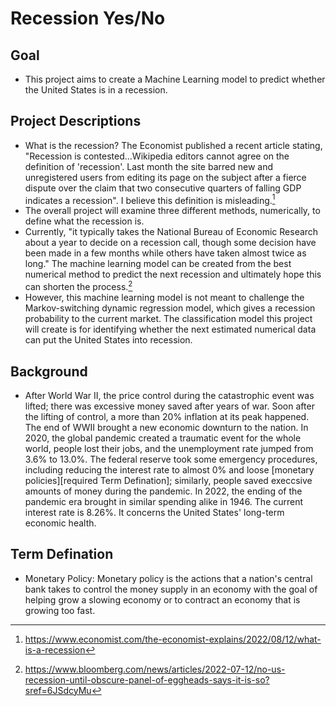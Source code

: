 # Recession Yes/No


## Goal
- This project aims to create a Machine Learning model to predict whether the United States is in a recession.

## Project Descriptions
- What is the recession? The Economist published a recent article stating, "Recession is contested...Wikipedia editors cannot agree on the definition of 'recession'. Last month the site barred new and unregistered users from editing its page on the subject after a fierce dispute over the claim that two consecutive quarters of falling GDP indicates a recession". I believe this definition is misleading.[^1]
- The overall project will examine three different methods, numerically, to define what the recession is.
- Currently, "it typically takes the National Bureau of Economic Research about a year to decide on a recession call, though some decision have been made in a few months while others have taken almost twice as long." The machine learning model can be created from the best numerical method to predict the next recession and ultimately hope this can shorten the process.[^2]
- However, this machine learning model is not meant to challenge the Markov-switching dynamic regression model, which gives a recession probability to the current market. The classification model this project will create is for identifying whether the next estimated numerical data can put the United States into recession.

## Background
- After World War II, the price control during the catastrophic event was lifted; there was excessive money saved after years of war. Soon after the lifting of control, a more than 20% inflation at its peak happened. The end of WWII brought a new economic downturn to the nation. In 2020, the global pandemic created a traumatic event for the whole world, people lost their jobs, and the unemployment rate jumped from 3.6% to 13.0%. The federal reserve took some emergency procedures, including reducing the interest rate to almost 0% and loose [monetary policies][required Term Defination]; similarly, people saved execcsive amounts of money during the pandemic. In 2022, the ending of the pandemic era brought in similar spending alike in 1946. The current interest rate is 8.26%. It concerns the United States' long-term economic health.




## Term Defination
- Monetary Policy: Monetary policy is the actions that a nation's central bank takes to control the money supply in an economy with the goal of helping grow a slowing economy or to contract an economy that is growing too fast.







[^1]: https://www.economist.com/the-economist-explains/2022/08/12/what-is-a-recession
[^2]: https://www.bloomberg.com/news/articles/2022-07-12/no-us-recession-until-obscure-panel-of-eggheads-says-it-is-so?sref=6JSdcyMu